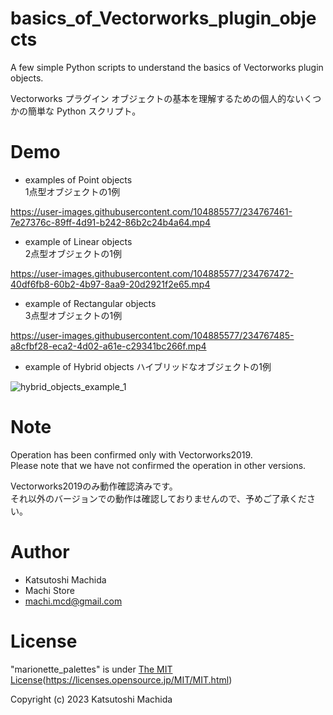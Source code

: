 # basics_of_Vectorworks_plugin_objects
A few simple Python scripts to understand the basics of Vectorworks plugin objects.

Vectorworks プラグイン オブジェクトの基本を理解するための個人的ないくつかの簡単な Python スクリプト。

# Demo
- examples of Point objects    
1点型オブジェクトの1例

https://user-images.githubusercontent.com/104885577/234767461-7e27376c-89ff-4d91-b242-86b2c24b4a64.mp4


- example of Linear objects    
2点型オブジェクトの1例

https://user-images.githubusercontent.com/104885577/234767472-40df6fb8-60b2-4b97-8aa9-20d2921f2e65.mp4


- example of Rectangular objects    
3点型オブジェクトの1例

https://user-images.githubusercontent.com/104885577/234767485-a8cfbf28-eca2-4d02-a61e-c29341bc266f.mp4


- example of Hybrid objects
ハイブリッドなオブジェクトの1例

![hybrid_objects_example_1](https://user-images.githubusercontent.com/104885577/234775298-33e7415d-960e-4091-a2ae-b37370a15b9d.png)


# Note

Operation has been confirmed only with Vectorworks2019.    
Please note that we have not confirmed the operation in other versions.

Vectorworks2019のみ動作確認済みです。    
それ以外のバージョンでの動作は確認しておりませんので、予めご了承ください。


# Author

* Katsutoshi Machida
* Machi Store
* machi.mcd@gmail.com


# License

"marionette_palettes" is under [The MIT License](https://opensource.org/licenses/mit-license.php)(https://licenses.opensource.jp/MIT/MIT.html)

Copyright (c) 2023 Katsutoshi Machida

